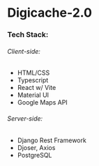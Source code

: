 # Digicache-2.0

### Tech Stack:
###### Client-side:
 - HTML/CSS
 - Typescript
 - React w/ Vite
 - Material UI
 - Google Maps API

 ###### Server-side:
  - Django Rest Framework
  - Djoser, Axios
  - PostgreSQL
